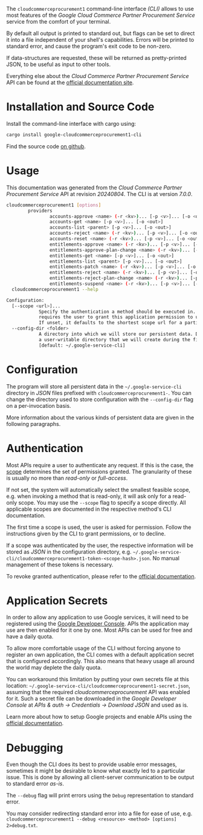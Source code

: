 <!---
DO NOT EDIT !
This file was generated automatically from 'src/generator/templates/cli/README.md.mako'
DO NOT EDIT !
-->
The `cloudcommerceprocurement1` command-line interface *(CLI)* allows to use most features of the *Google Cloud Commerce Partner Procurement Service* service from the comfort of your terminal.

By default all output is printed to standard out, but flags can be set to direct it into a file independent of your shell's
capabilities. Errors will be printed to standard error, and cause the program's exit code to be non-zero.

If data-structures are requested, these will be returned as pretty-printed JSON, to be useful as input to other tools.

Everything else about the *Cloud Commerce Partner Procurement Service* API can be found at the
[official documentation site](https://cloud.google.com/marketplace/docs/partners/).

# Installation and Source Code

Install the command-line interface with cargo using:

```bash
cargo install google-cloudcommerceprocurement1-cli
```

Find the source code [on github](https://github.com/Byron/google-apis-rs/tree/main/gen/cloudcommerceprocurement1-cli).

# Usage

This documentation was generated from the *Cloud Commerce Partner Procurement Service* API at revision *20240804*. The CLI is at version *7.0.0*.

```bash
cloudcommerceprocurement1 [options]
        providers
                accounts-approve <name> (-r <kv>)... [-p <v>]... [-o <out>]
                accounts-get <name> [-p <v>]... [-o <out>]
                accounts-list <parent> [-p <v>]... [-o <out>]
                accounts-reject <name> (-r <kv>)... [-p <v>]... [-o <out>]
                accounts-reset <name> (-r <kv>)... [-p <v>]... [-o <out>]
                entitlements-approve <name> (-r <kv>)... [-p <v>]... [-o <out>]
                entitlements-approve-plan-change <name> (-r <kv>)... [-p <v>]... [-o <out>]
                entitlements-get <name> [-p <v>]... [-o <out>]
                entitlements-list <parent> [-p <v>]... [-o <out>]
                entitlements-patch <name> (-r <kv>)... [-p <v>]... [-o <out>]
                entitlements-reject <name> (-r <kv>)... [-p <v>]... [-o <out>]
                entitlements-reject-plan-change <name> (-r <kv>)... [-p <v>]... [-o <out>]
                entitlements-suspend <name> (-r <kv>)... [-p <v>]... [-o <out>]
  cloudcommerceprocurement1 --help

Configuration:
  [--scope <url>]...
            Specify the authentication a method should be executed in. Each scope
            requires the user to grant this application permission to use it.
            If unset, it defaults to the shortest scope url for a particular method.
  --config-dir <folder>
            A directory into which we will store our persistent data. Defaults to
            a user-writable directory that we will create during the first invocation.
            [default: ~/.google-service-cli]

```

# Configuration

The program will store all persistent data in the `~/.google-service-cli` directory in *JSON* files prefixed with `cloudcommerceprocurement1-`.  You can change the directory used to store configuration with the `--config-dir` flag on a per-invocation basis.

More information about the various kinds of persistent data are given in the following paragraphs.

# Authentication

Most APIs require a user to authenticate any request. If this is the case, the [scope][scopes] determines the
set of permissions granted. The granularity of these is usually no more than *read-only* or *full-access*.

If not set, the system will automatically select the smallest feasible scope, e.g. when invoking a
method that is read-only, it will ask only for a read-only scope.
You may use the `--scope` flag to specify a scope directly.
All applicable scopes are documented in the respective method's CLI documentation.

The first time a scope is used, the user is asked for permission. Follow the instructions given
by the CLI to grant permissions, or to decline.

If a scope was authenticated by the user, the respective information will be stored as *JSON* in the configuration
directory, e.g. `~/.google-service-cli/cloudcommerceprocurement1-token-<scope-hash>.json`. No manual management of these tokens
is necessary.

To revoke granted authentication, please refer to the [official documentation][revoke-access].

# Application Secrets

In order to allow any application to use Google services, it will need to be registered using the
[Google Developer Console][google-dev-console]. APIs the application may use are then enabled for it
one by one. Most APIs can be used for free and have a daily quota.

To allow more comfortable usage of the CLI without forcing anyone to register an own application, the CLI
comes with a default application secret that is configured accordingly. This also means that heavy usage
all around the world may deplete the daily quota.

You can workaround this limitation by putting your own secrets file at this location:
`~/.google-service-cli/cloudcommerceprocurement1-secret.json`, assuming that the required *cloudcommerceprocurement* API
was enabled for it. Such a secret file can be downloaded in the *Google Developer Console* at
*APIs & auth -> Credentials -> Download JSON* and used as is.

Learn more about how to setup Google projects and enable APIs using the [official documentation][google-project-new].


# Debugging

Even though the CLI does its best to provide usable error messages, sometimes it might be desirable to know
what exactly led to a particular issue. This is done by allowing all client-server communication to be
output to standard error *as-is*.

The `--debug` flag will print errors using the `Debug` representation to standard error.

You may consider redirecting standard error into a file for ease of use, e.g. `cloudcommerceprocurement1 --debug <resource> <method> [options] 2>debug.txt`.


[scopes]: https://developers.google.com/+/api/oauth#scopes
[revoke-access]: http://webapps.stackexchange.com/a/30849
[google-dev-console]: https://console.developers.google.com/
[google-project-new]: https://developers.google.com/console/help/new/
